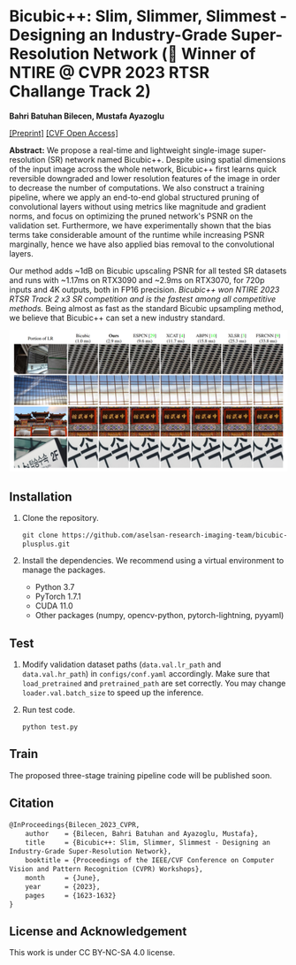 # Bicubic++: Slim, Slimmer, Slimmest - Designing an Industry-Grade Super-Resolution Network (:rocket: Winner of NTIRE @ CVPR 2023 RTSR Challange Track 2)

**Bahri Batuhan Bilecen, Mustafa Ayazoglu**

 [\[Preprint\]](https://arxiv.org/abs/2305.02126)
 [\[CVF Open Access\]](https://openaccess.thecvf.com/content/CVPR2023W/NTIRE/html/Bilecen_Bicubic_Slim_Slimmer_Slimmest_-_Designing_an_Industry-Grade_Super-Resolution_Network_CVPRW_2023_paper.html)
 
**Abstract:** We propose a real-time and lightweight single-image super-resolution (SR) network named Bicubic++. Despite using spatial dimensions of the input image across the whole network, Bicubic++ first learns quick reversible downgraded and lower resolution features of the image in order to decrease the number of computations. We also construct a training pipeline, where we apply an end-to-end global structured pruning of convolutional layers without using metrics like magnitude and gradient norms, and focus on optimizing the pruned network's PSNR on the validation set. Furthermore, we have experimentally shown that the bias terms take considerable amount of the runtime while increasing PSNR marginally, hence we have also applied bias removal to the convolutional layers. 

Our method adds ~1dB on Bicubic upscaling PSNR for all tested SR datasets and runs with ~1.17ms on RTX3090 and ~2.9ms on RTX3070, for 720p inputs and 4K outputs, both in FP16 precision. *Bicubic++ won NTIRE 2023 RTSR Track 2 x3 SR competition and is the fastest among all competitive methods.* Being almost as fast as the standard Bicubic upsampling method, we believe that Bicubic++ can set a new industry standard.


![teaser](/figures/teaser.png)

## Installation 
1. Clone the repository.
       
       git clone https://github.com/aselsan-research-imaging-team/bicubic-plusplus.git
2. Install the dependencies. We recommend using a virtual environment to manage the packages.
    * Python 3.7
    * PyTorch 1.7.1
    * CUDA 11.0
    * Other packages (numpy, opencv-python, pytorch-lightning, pyyaml)
      
## Test
1. Modify validation dataset paths (`data.val.lr_path` and `data.val.hr_path`) in `configs/conf.yaml` accordingly. Make sure that `load_pretrained` and `pretrained_path` are set correctly. You may change `loader.val.batch_size` to speed up the inference.
2. Run test code.
       
       python test.py
## Train
The proposed three-stage training pipeline code will be published soon.

## Citation

    @InProceedings{Bilecen_2023_CVPR,
        author    = {Bilecen, Bahri Batuhan and Ayazoglu, Mustafa},
        title     = {Bicubic++: Slim, Slimmer, Slimmest - Designing an Industry-Grade Super-Resolution Network},
        booktitle = {Proceedings of the IEEE/CVF Conference on Computer Vision and Pattern Recognition (CVPR) Workshops},
        month     = {June},
        year      = {2023},
        pages     = {1623-1632}
    }

## License and Acknowledgement

This work is under CC BY-NC-SA 4.0 license.
